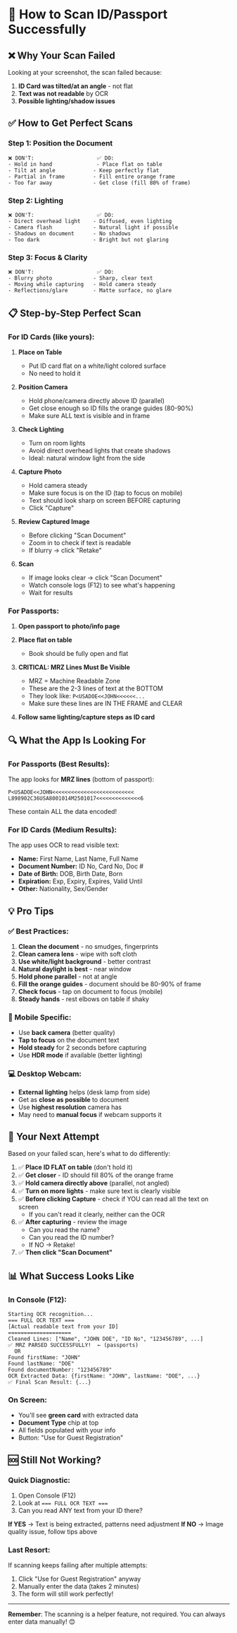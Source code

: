# 📸 How to Scan ID/Passport Successfully

## ❌ Why Your Scan Failed

Looking at your screenshot, the scan failed because:
1. **ID Card was tilted/at an angle** - not flat
2. **Text was not readable** by OCR
3. **Possible lighting/shadow issues**

## ✅ How to Get Perfect Scans

### Step 1: Position the Document
```
❌ DON'T:                    ✅ DO:
- Hold in hand              - Place flat on table
- Tilt at angle            - Keep perfectly flat
- Partial in frame         - Fill entire orange frame
- Too far away             - Get close (fill 80% of frame)
```

### Step 2: Lighting
```
❌ DON'T:                    ✅ DO:
- Direct overhead light    - Diffused, even lighting
- Camera flash             - Natural light if possible
- Shadows on document      - No shadows
- Too dark                 - Bright but not glaring
```

### Step 3: Focus & Clarity
```
❌ DON'T:                    ✅ DO:
- Blurry photo             - Sharp, clear text
- Moving while capturing   - Hold camera steady
- Reflections/glare        - Matte surface, no glare
```

## 📋 Step-by-Step Perfect Scan

### For ID Cards (like yours):

1. **Place on Table**
   - Put ID card flat on a white/light colored surface
   - No need to hold it

2. **Position Camera**
   - Hold phone/camera directly above ID (parallel)
   - Get close enough so ID fills the orange guides (80-90%)
   - Make sure ALL text is visible and in frame

3. **Check Lighting**
   - Turn on room lights
   - Avoid direct overhead lights that create shadows
   - Ideal: natural window light from the side

4. **Capture Photo**
   - Hold camera steady
   - Make sure focus is on the ID (tap to focus on mobile)
   - Text should look sharp on screen BEFORE capturing
   - Click "Capture"

5. **Review Captured Image**
   - Before clicking "Scan Document"
   - Zoom in to check if text is readable
   - If blurry → click "Retake"

6. **Scan**
   - If image looks clear → click "Scan Document"
   - Watch console logs (F12) to see what's happening
   - Wait for results

### For Passports:

1. **Open passport to photo/info page**

2. **Place flat on table**
   - Book should be fully open and flat

3. **CRITICAL: MRZ Lines Must Be Visible**
   - MRZ = Machine Readable Zone
   - These are the 2-3 lines of text at the BOTTOM
   - They look like: `P<USADOE<<JOHN<<<<<<...`
   - Make sure these lines are IN THE FRAME and CLEAR

4. **Follow same lighting/capture steps as ID card**

## 🔍 What the App Is Looking For

### For Passports (Best Results):
The app looks for **MRZ lines** (bottom of passport):
```
P<USADOE<<JOHN<<<<<<<<<<<<<<<<<<<<<<<<<<
L898902C36USA8001014M2501017<<<<<<<<<<<<<<6
```
These contain ALL the data encoded!

### For ID Cards (Medium Results):
The app uses OCR to read visible text:
- **Name:** First Name, Last Name, Full Name
- **Document Number:** ID No, Card No, Doc #
- **Date of Birth:** DOB, Birth Date, Born
- **Expiration:** Exp, Expiry, Expires, Valid Until
- **Other:** Nationality, Sex/Gender

## 💡 Pro Tips

### ✅ Best Practices:
1. **Clean the document** - no smudges, fingerprints
2. **Clean camera lens** - wipe with soft cloth
3. **Use white/light background** - better contrast
4. **Natural daylight is best** - near window
5. **Hold phone parallel** - not at angle
6. **Fill the orange guides** - document should be 80-90% of frame
7. **Check focus** - tap on document to focus (mobile)
8. **Steady hands** - rest elbows on table if shaky

### 📱 Mobile Specific:
- Use **back camera** (better quality)
- **Tap to focus** on the document text
- **Hold steady** for 2 seconds before capturing
- Use **HDR mode** if available (better lighting)

### 💻 Desktop Webcam:
- **External lighting** helps (desk lamp from side)
- Get as **close as possible** to document
- Use **highest resolution** camera has
- May need to **manual focus** if webcam supports it

## 🎯 Your Next Attempt

Based on your failed scan, here's what to do differently:

1. ✅ **Place ID FLAT on table** (don't hold it)
2. ✅ **Get closer** - ID should fill 80% of the orange frame
3. ✅ **Hold camera directly above** (parallel, not angled)
4. ✅ **Turn on more lights** - make sure text is clearly visible
5. ✅ **Before clicking Capture** - check if YOU can read all the text on screen
   - If you can't read it clearly, neither can the OCR
6. ✅ **After capturing** - review the image
   - Can you read the name?
   - Can you read the ID number?
   - If NO → Retake!
7. ✅ **Then click "Scan Document"**

## 📊 What Success Looks Like

### In Console (F12):
```
Starting OCR recognition...
=== FULL OCR TEXT ===
[Actual readable text from your ID]
====================
Cleaned Lines: ["Name", "JOHN DOE", "ID No", "123456789", ...]
✅ MRZ PARSED SUCCESSFULLY!  ← (passports)
  OR
Found firstName: "JOHN"
Found lastName: "DOE"
Found documentNumber: "123456789"
OCR Extracted Data: {firstName: "JOHN", lastName: "DOE", ...}
✅ Final Scan Result: {...}
```

### On Screen:
- You'll see **green card** with extracted data
- **Document Type** chip at top
- All fields populated with your info
- Button: "Use for Guest Registration"

## 🆘 Still Not Working?

### Quick Diagnostic:
1. Open Console (F12)
2. Look at `=== FULL OCR TEXT ===`
3. Can you read ANY text from your ID there?

**If YES** → Text is being extracted, patterns need adjustment
**If NO** → Image quality issue, follow tips above

### Last Resort:
If scanning keeps failing after multiple attempts:
1. Click "Use for Guest Registration" anyway
2. Manually enter the data (takes 2 minutes)
3. The form will still work perfectly!

---

**Remember**: The scanning is a helper feature, not required. You can always enter data manually! 😊
